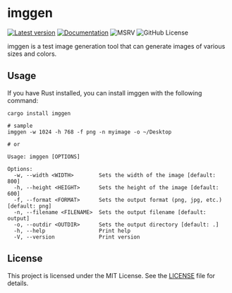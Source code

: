 # imggen

[![Latest version](https://img.shields.io/crates/v/imggen?color=mediumvioletred)](https://crates.io/crates/imggen)
[![Documentation](https://docs.rs/imggen/badge.svg)](https://docs.rs/imggen)
![MSRV](https://img.shields.io/badge/rustc-1.63+-blue.svg)
![GitHub License](https://img.shields.io/github/license/ChurchTao/imggen)

imggen is a test image generation tool that can generate images of various sizes and colors.

## Usage

If you have Rust installed, you can install imggen with the following command:

```shell
cargo install imggen
```

<!-- If you don't have Rust installed, you can install with Homebrew:

```shell
brew install ChurchTao/tap/imggen
``` -->

```shell
# sample
imggen -w 1024 -h 768 -f png -n myimage -o ~/Desktop
```

```log
# or

Usage: imggen [OPTIONS]

Options:
  -w, --width <WIDTH>        Sets the width of the image [default: 800]
  -h, --height <HEIGHT>      Sets the height of the image [default: 600]
  -f, --format <FORMAT>      Sets the output format (png, jpg, etc.) [default: png]
  -n, --filename <FILENAME>  Sets the output filename [default: output]
  -o, --outdir <OUTDIR>      Sets the output directory [default: .]
  -h, --help                 Print help
  -V, --version              Print version
```

## License

This project is licensed under the MIT License. See the [LICENSE](LICENSE) file for details.
